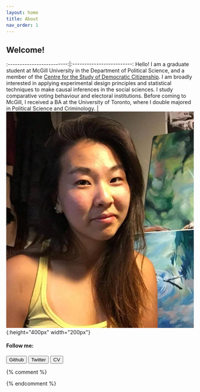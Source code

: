 ```yaml
---
layout: home
title: About
nav_order: 1
---
```


## Welcome!

:-------------------------:|:-------------------------:
Hello! I am a graduate student at McGill University in the Department of Political Science, and a member of the [Centre for the Study of Democratic Citizenship](https://csdc-cecd.ca/). I am broadly interested in applying experimental design principles and statistical techniques to make causal inferences in the social sciences. I study comparative voting behaviour and electoral institutions. Before coming to McGill, I received a BA at the University of Toronto, where I double majored in Political Science and Criminology. | ![profile-picture](/images/PF.jpg){:height="400px" width="200px"}



#### Follow me:

<script src="https://kit.fontawesome.com/c6b0f9749c.js" crossorigin="anonymous"></script>


<a href="https://github.com/aychen5" target="_blank"><button class="btn"><i class="fab fa-github"></i> Github</button></a>
<a href="https://twitter.com/AYChen555" target="_blank"><button class="btn"><i class="fab fa-twitter"></i> Twitter</button></a>
<a href="https://drive.google.com/file/d/1agsNASFQreKcUVi9ghwtJKbI5lwDEPbf/view?usp=sharing" target="_blank"><button class="btn"><i class="fa fa-file-pdf-o"></i> CV</button></a>



{% comment %}


{% endcomment %}


